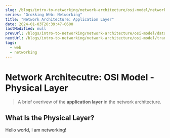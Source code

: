 ```yaml
---
slug: /blogs/intro-to-networking/network-architecture/osi-model/network-layer
series: "Grokking Web: Networking"
title: "Network Architecture: Application Layer"
date: 2024-01-03T20:39:47-0600
lastModified: null
prevUrl: /blogs/intro-to-networking/network-architecture/osi-model/data-link-layer
nextUrl: /blogs/intro-to-networking/network-architecture/osi-model/transport-layer
tags:
  - web
  - networking
---
```


# Network Architecutre: OSI Model - Physical Layer
> A brief overivew of the **application layer** in the
> network architecture.

## What Is the Physical Layer?
Hello world, I am networking!